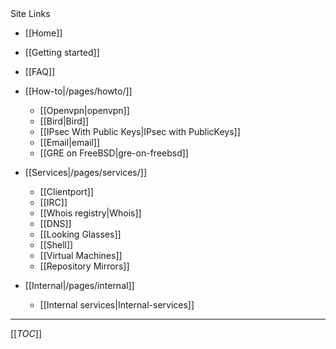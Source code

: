<div class='toc-title'>Site Links</div>

 * [[Home]]
  * [[Getting started]]
  * [[FAQ]]

* [[How-to|/pages/howto/]]
  * [[Openvpn|openvpn]]
  * [[Bird|Bird]]
  * [[IPsec With Public Keys|IPsec with PublicKeys]]
  * [[Email|email]]
  * [[GRE on FreeBSD|gre-on-freebsd]]

* [[Services|/pages/services/]]
  * [[Clientport]]
  * [[IRC]]
  * [[Whois registry|Whois]]
  * [[DNS]]
  * [[Looking Glasses]]
  * [[Shell]]
  * [[Virtual Machines]]
  * [[Repository Mirrors]]

* [[Internal|/pages/internal]]
  * [[Internal services|Internal-services]]


--------------

[[_TOC_]]